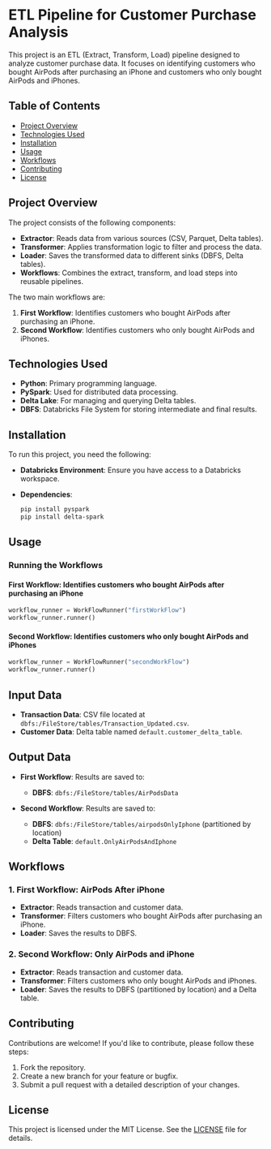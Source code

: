 # ETL Pipeline for Customer Purchase Analysis

This project is an ETL (Extract, Transform, Load) pipeline designed to analyze customer purchase data. It focuses on identifying customers who bought AirPods after purchasing an iPhone and customers who only bought AirPods and iPhones.

## Table of Contents
- [Project Overview](#project-overview)
- [Technologies Used](#technologies-used)
- [Installation](#installation)
- [Usage](#usage)
- [Workflows](#workflows)
- [Contributing](#contributing)
- [License](#license)

## Project Overview
The project consists of the following components:

- **Extractor**: Reads data from various sources (CSV, Parquet, Delta tables).
- **Transformer**: Applies transformation logic to filter and process the data.
- **Loader**: Saves the transformed data to different sinks (DBFS, Delta tables).
- **Workflows**: Combines the extract, transform, and load steps into reusable pipelines.

The two main workflows are:

1. **First Workflow**: Identifies customers who bought AirPods after purchasing an iPhone.
2. **Second Workflow**: Identifies customers who only bought AirPods and iPhones.

## Technologies Used
- **Python**: Primary programming language.
- **PySpark**: Used for distributed data processing.
- **Delta Lake**: For managing and querying Delta tables.
- **DBFS**: Databricks File System for storing intermediate and final results.

## Installation
To run this project, you need the following:

- **Databricks Environment**: Ensure you have access to a Databricks workspace.
- **Dependencies**:
  
  ```bash
  pip install pyspark
  pip install delta-spark
  ```

## Usage
### Running the Workflows
#### First Workflow: Identifies customers who bought AirPods after purchasing an iPhone
```python
workflow_runner = WorkFlowRunner("firstWorkFlow")
workflow_runner.runner()
```

#### Second Workflow: Identifies customers who only bought AirPods and iPhones
```python
workflow_runner = WorkFlowRunner("secondWorkFlow")
workflow_runner.runner()
```

## Input Data
- **Transaction Data**: CSV file located at `dbfs:/FileStore/tables/Transaction_Updated.csv`.
- **Customer Data**: Delta table named `default.customer_delta_table`.

## Output Data
- **First Workflow**: Results are saved to:
  - **DBFS**: `dbfs:/FileStore/tables/AirPodsData`

- **Second Workflow**: Results are saved to:
  - **DBFS**: `dbfs:/FileStore/tables/airpodsOnlyIphone` (partitioned by location)
  - **Delta Table**: `default.OnlyAirPodsAndIphone`

## Workflows
### 1. First Workflow: AirPods After iPhone
- **Extractor**: Reads transaction and customer data.
- **Transformer**: Filters customers who bought AirPods after purchasing an iPhone.
- **Loader**: Saves the results to DBFS.

### 2. Second Workflow: Only AirPods and iPhone
- **Extractor**: Reads transaction and customer data.
- **Transformer**: Filters customers who only bought AirPods and iPhones.
- **Loader**: Saves the results to DBFS (partitioned by location) and a Delta table.

## Contributing
Contributions are welcome! If you'd like to contribute, please follow these steps:

1. Fork the repository.
2. Create a new branch for your feature or bugfix.
3. Submit a pull request with a detailed description of your changes.

## License
This project is licensed under the MIT License. See the [LICENSE](LICENSE) file for details.
